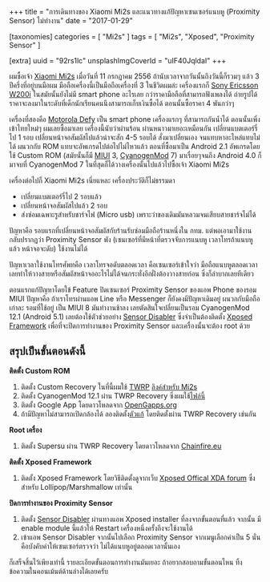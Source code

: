 +++
title = "การเดินทางของ Xiaomi Mi2s และแนวทางแก้ปัญหาเซนเซอร์แนบหู (Proximity Sensor) ไม่ทำงาน"
date = "2017-01-29"

[taxonomies]
categories = [ "Mi2s" ]
tags = [ "Mi2s", "Xposed", "Proximity Sensor" ]

[extra]
uuid = "92rs1lc"
unsplashImgCoverId = "uIF40JqldaI"
+++

ผมซื้อเจ้า [Xiaomi Mi2s](http://www.gsmarena.com/xiaomi_mi_2s-5397.php) เมื่อวันที่ 11 กรกฎาคม 2556 ถ้านับเวลาจากวันนั้นถึงวันนี้ก็รวมๆ แล้ว 3 ปีครึ่งที่อยู่บนมือผม มือถือเครื่องนี้เป็นมือถือเครื่องที่ 3 ในชีวิตผมล่ะ เครื่องแรกก็ [Sony Ericsson W200i](http://www.gsmarena.com/sony_ericsson_w200-1824.php) ในสมัยนั้นยังไม่มี smart phone อะไรเลย กว่าราคามือถือที่สามารถฟังเพลงได้ ถ่ายรูปได้ ราคาจะลงมาในระดับที่เด็กนักเรียนคนนึงสามารถเก็บเงินซื้อได้ ตอนนั้นซื้อราคา 4 พันกว่าๆ

เครื่องที่สองคือ [Motorola Defy](http://www.gsmarena.com/motorola_defy-3514.php) เป็น smart phone เครื่องแรกๆ ที่สามารถกันน้ำได้ ตอนนั้นเพิ่งเข้าไทยใหม่ๆ ผมเลยซื้อมาเลย เครื่องนี้นับว่าผ่านร้อน ผ่านหนาวมาเยอะเหมือนกัน เปลี่ยนแบตเตอร์รี่ไป 1 รอบ เปลี่ยนหน้าจอสัมผัสไปแล้วน่าจะสัก 4-5 รอบได้ สั่งมาเปลี่ยนเอง จนแทบหาอะไหล่แทบไม่ได้ ผนวกกับ ROM แทบจะอัพเกรดไปต่อไปไม่ไหวแล้ว ตอนที่ซื้อมาเป็น Android 2.1 อัพเกรดโดยใช้ Custom ROM (สมัยนั้นก็มี [MIUI](http://en.miui.com/) 3, [CyanogenMod](https://en.wikipedia.org/wiki/CyanogenMod) 7) มาเรื่อยๆจนถึง Android 4.0 ก็มาจบที่ CyanogenMod 7 ในที่สุดก็ได้วางเครื่องนั้นไปแล้วไปซื้อเจ้า Xiaomi Mi2s

เครื่องต่อไปก็ Xiaomi Mi2s เนี่ยแหละ เครื่องประวัติก็ไม่ธรรมดา

- เปลี่ยนแบตเตอร์รี่ไป 2 รอบแล้ว
- เปลี่ยนหน้าจอสัมผัสไปแล้ว 2 รอบ
- ส่งซ่อมเฉพาะรูสำหรับชาร์จไฟ (Micro usb) เพราะว่าของเดิมมันหลวมจนเสียบสายชาร์จไม่ได้

ปัญหาคือ รอบแรกที่เปลี่ยนหน้าจอสัมผัสกับร้านรับซ่อมมือถือร้านหนึ่งใน กทม. แต่พอเอามาใช้งานกลับปรากฏว่า Proximity Sensor พัง (เซนเซอร์ที่มีหน้าที่ตรวจจับการแนบหู เวลาโทรถ้าแนบหูแล้ว หน้าจอจะดับ) ใช้งานไม่ได้

ปัญหาเวลาใช้งานโทรศัพทคือ เวลาโทรจอดับตลอดเวลา คือเซนเซอร์เข้าใจว่า มือถือแนบหูตลอดเวลา เลยทำให้วางสายหรือสัมผัสหน้าจออะไรไม่ได้จนกระทั่งอีกฝั่งต้องวางสายก่อน ซึ่งก็ลำบากเลยทีเดียว

ตอนแรกแก้ปัญหาโดยใข้ Feature ปิดเซนเซอร์ Proximity Sensor ของแอพ Phone ของรอม MIUI ปัญหาคือ ถ้าเราโทรผ่านแอพ Line หรือ Messenger ก็ยังคงมีปัญหาเดิมอยู่ ผนวกกับมือถือเก่าละ รอมที่ใช้อยู่ เป็น MIUI 8 มันทำงานช้าลง เลยตัดสินใจเปลี่ยนเป็นรอม CyanogenMod 12.1 (Android 5.1) เลยต้องใช้ตัวช่วยอย่าง [Sensor Disabler](http://repo.xposed.info/module/com.mrchandler.disableprox) ซึ่งจำเป็นต้องติดตั้ง [Xposed Framework](http://repo.xposed.info/module/de.robv.android.xposed.installer) เพื่อที่จะปิดการทำงานของ Proximity Sensor และเครื่องนั้นจะต้อง root ด้วย

## สรุปเป็นขั้นตอนดังนี้

**ติดตั้ง Custom ROM**

1. ติดตั้ง Custom Recovery ในที่นี้ผมใช้ [TWRP](https://twrp.me/) [ลิงค์สำหรับ Mi2s](http://en.miui.com/thread-190608-1-1.html)
2. ติดตั้ง CyanogenMod 12.1 ผ่าน TWRP Recovery ซึ่งผมใช้[ไฟล์นี้](http://en.miui.com/thread-140138-1-1.html)
3. ติดตั้ง Google App โดยดาวโหลดจาก [OpenGapps.org](http://opengapps.org/)
4. ถ้ามีปัญหาไม่สามารถเปิดกล้องได้ ลองติดตั้ง[ตัวแก้](https://forum.xda-developers.com/galaxy-s3/themes-apps/17-fixed-camera-app-lib-cm-aosp-roms-t2505973) โดยติดตั้งผ่าน TWRP Recovery เช่นกัน

**Root เครื่อง**

1. ติดตั้ง Supersu ผ่าน TWRP Recovery โดยดาวโหลดจาก [Chainfire.eu](https://download.chainfire.eu/696/supersu/)

**ติดตั้ง Xposed Framework**

1. ติดตั้ง Xposed Framework โดยวิธีติดตั้งดูจากเว็บ [Xposed Offical XDA forum](https://forum.xda-developers.com/showthread.php?t=3034811) ซึ่งสำหรับ Lollipop/Marshmallow เท่านั้น

**ปิดการทำงานของ Proximity Sensor**

1. ติดตั้ง [Sensor Disabler](http://repo.xposed.info/module/com.mrchandler.disableprox) ผ่านทางแอพ Xposed installer ที่ลงจากขั้นตอนที่แล้ว จากนั้น มี enable module นี้แล้วให้ Restart เครื่องหนึ่งครั้งถึงจะใช้งานได้
2. เข้าแอพ Sensor Disabler จากนั้นไปเลือก Proximity Sensor จากเมนูเลือกค่าเป็น 5 นั่นคือบังคับค่าให้เซนเซอร์ตรวจว่า ไม่ได้แนบหูอยู่ตลอดเวลานั้นเอง

ก็เสร็จสิ้นไว้เพียงเท่านี้ รายละเอียดขั้นตอนการทำงานมันเยอะ ถ้าอยากสอบถามขั้นตอนไหน ทิ้งข้อความในคอนเม้นต์ด้านล่างได้เลยครับ
